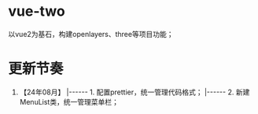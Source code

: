 # vue-two
以vue2为基石，构建openlayers、three等项目功能；

# 更新节奏
1. 【24年08月】
   |------ 1. 配置prettier，统一管理代码格式；
   |------ 2. 新建MenuList类，统一管理菜单栏；
